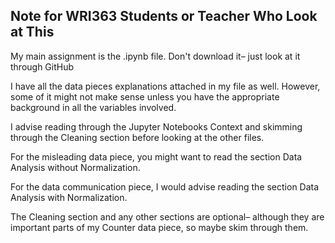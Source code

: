 ## Note for WRI363 Students or Teacher Who Look at This

My main assignment is the .ipynb file. Don't download it– just look at it through GitHub

I have all the data pieces explanations attached in my file as well. However, some of it might not
make sense unless you have the appropriate background in all the variables involved.

I advise reading through the Jupyter Notebooks Context and skimming through the Cleaning section
before looking at the other files.

For the misleading data piece, you might want to read the section Data Analysis without Normalization. 

For the data communication piece, I would advise reading the section Data Analysis with Normalization. 

The Cleaning section and any other sections are optional– although they are important parts of my Counter data piece, 
so maybe skim through them.
